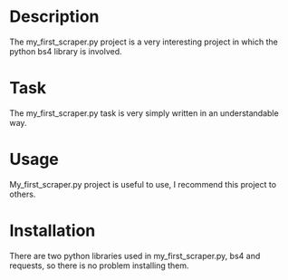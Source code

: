 # Description

The my_first_scraper.py project is a very interesting project in which the python bs4 library is involved.

# Task

The my_first_scraper.py task is very simply written in an understandable way.

# Usage

My_first_scraper.py project is useful to use, I recommend this project to others.

# Installation

There are two python libraries used in my_first_scraper.py, bs4 and requests, so there is no problem installing them.
